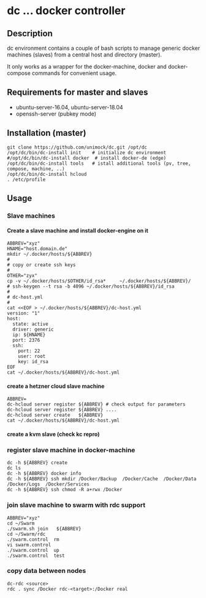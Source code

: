 # dc  ... docker controller

## Description

dc environment contains a couple of bash scripts to manage generic docker machines (slaves) 
from a central host and directory (master).

It only works as a wrapper for the docker-machine, docker and docker-compose commands for convenient usage.

## Requirements for master and slaves
 * ubuntu-server-16.04, ubuntu-server-18.04
 * openssh-server (pubkey mode)

## Installation (master)
```
git clone https://github.com/unimock/dc.git /opt/dc
/opt/dc/bin/dc-install init    # initialize dc environment
#/opt/dc/bin/dc-install docker  # install docker-de (edge)
/opt/dc/bin/dc-install tools   # istall additional tools (pv, tree, compose, machine, ..)
/opt/dc/bin/dc-install hcloud
. /etc/profile
```

## Usage
### Slave machines
#### Create a slave machine and install docker-engine on it
```
ABBREV="xyz"
HNAME="host.domain.de"
mkdir ~/.docker/hosts/${ABBREV}
#
# copy or create ssh keys
#
OTHER="zyx"
cp -v ~/.docker/hosts/$OTHER/id_rsa*     ~/.docker/hosts/${ABBREV}/
# ssh-keygen --t rsa -b 4096 ~/.docker/hosts/${ABBREV}/id_rsa
#
# dc-host.yml
#
cat <<EOF > ~/.docker/hosts/${ABBREV}/dc-host.yml
version: "1"
host:
  state: active
  driver: generic
  ip: ${HNAME}
  port: 2376
  ssh:
    port: 22
    user: root
    key: id_rsa
EOF
cat ~/.docker/hosts/${ABBREV}/dc-host.yml
```

#### create a hetzner cloud slave machine

```
ABBREV=
dc-hcloud server register ${ABBREV} # check output for parameters
dc-hcloud server register ${ABBREV} ....
dc-hcloud server create   ${ABBREV}
cat ~/.docker/hosts/${ABBREV}/dc-host.yml
```
#### create a kvm slave (check kc repro)

### register slave machine in docker-machine

```
dc -h ${ABBREV} create
dc ls
dc -h ${ABBREV} docker info
dc -h ${ABBREV} ssh mkdir /Docker/Backup  /Docker/Cache  /Docker/Data  /Docker/Logs  /Docker/Services
dc -h ${ABBREV} ssh chmod -R a+rwx /Docker
```

### join slave machine to swarm with rdc support
```
ABBREV="xyz"
cd ~/Swarm
./swarm.sh join   ${ABBREV}
cd ~/Swarm/rdc
./swarm.control  rm
vi swarm.control
./swarm.control  up
./swarm.control  test
```
### copy data between nodes
```
dc-rdc <source>
rdc . sync /Docker rdc-<target>:/Docker real
```


